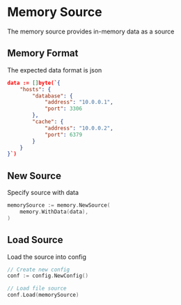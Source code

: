 # Memory Source

The memory source provides in-memory data as a source

## Memory Format

The expected data format is json

```json
data := []byte(`{
    "hosts": {
        "database": {
            "address": "10.0.0.1",
            "port": 3306
        },
        "cache": {
            "address": "10.0.0.2",
            "port": 6379
        }
    }
}`)
```

## New Source

Specify source with data

```go
memorySource := memory.NewSource(
	memory.WithData(data),
)
```

## Load Source

Load the source into config

```go
// Create new config
conf := config.NewConfig()

// Load file source
conf.Load(memorySource)
```
